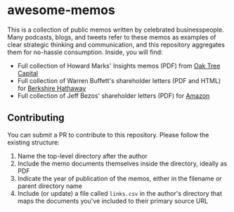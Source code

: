 # awesome-memos

This is a collection of public memos written by celebrated businesspeople. Many podcasts, blogs, and tweets refer to these memos as examples of clear strategic thinking and communication, and this repository aggregates them for no-hassle consumption. Inside, you will find:

- Full collection of Howard Marks' Insights memos (PDF) from [Oak Tree Capital](https://www.oaktreecapital.com)
- Full collection of Warren Buffett's shareholder letters (PDF and HTML) for [Berkshire Hathaway](https://www.berkshirehathaway.com)
- Full collection of Jeff Bezos' shareholder letters (PDF) for [Amazon](https://www.amazon.com)

## Contributing

You can submit a PR to contribute to this repository. Please follow the existing structure:

1. Name the top-level directory after the author
2. Include the memo documents themselves inside the directory, ideally as PDF
3. Indicate the year of publication of the memos, either in the filename or parent directory name
4. Include (or update) a file called `links.csv` in the author's directory that maps the documents you've included to their primary source URL
